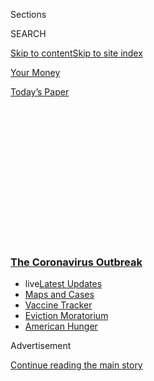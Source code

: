 <div id="app">

<div>

<div>

<div>

<div class="NYTAppHideMasthead css-1q2w90k e1suatyy0">

<div class="section css-ui9rw0 e1suatyy2">

<div class="css-eph4ug er09x8g0">

<div class="css-6n7j50">

</div>

<span class="css-1dv1kvn">Sections</span>

<div class="css-10488qs">

<span class="css-1dv1kvn">SEARCH</span>

</div>

[Skip to content](#site-content)[Skip to site index](#site-index)

</div>

<div id="masthead-section-label" class="css-1wr3we4 eaxe0e00">

[Your
Money](https://www.nytimes3xbfgragh.onion/section/your-money)

</div>

<div class="css-10698na e1huz5gh0">

</div>

</div>

<div id="masthead-bar-one" class="section hasLinks css-15hmgas e1csuq9d3">

<div class="css-uqyvli e1csuq9d0">

</div>

<div class="css-1uqjmks e1csuq9d1">

</div>

<div class="css-9e9ivx">

[](https://myaccount.nytimes3xbfgragh.onion/auth/login?response_type=cookie&client_id=vi)

</div>

<div class="css-1bvtpon e1csuq9d2">

[Today’s
Paper](https://www.nytimes3xbfgragh.onion/section/todayspaper)

</div>

</div>

</div>

</div>

<div data-aria-hidden="false">

<div id="site-content" data-role="main">

<div>

<div class="css-1aor85t" style="opacity:0.000000001;z-index:-1;visibility:hidden">

<div class="css-1hqnpie">

<div class="css-epjblv">

<span class="css-17xtcya">[Your
Money](/section/your-money)</span><span class="css-x15j1o">|</span><span class="css-fwqvlz">The
New Eviction Moratorium: What You Need to
Know</span>

</div>

<div class="css-k008qs">

<div class="css-1iwv8en">

<span class="css-18z7m18"></span>

<div>

</div>

</div>

<span class="css-1n6z4y">https://nyti.ms/31Rrsr5</span>

<div class="css-1705lsu">

<div class="css-4xjgmj">

<div class="css-4skfbu" data-role="toolbar" data-aria-label="Social Media Share buttons, Save button, and Comments Panel with current comment count" data-testid="share-tools">

  - 
  - 
  - 
  - 
    
    <div class="css-6n7j50">
    
    </div>

  - 

</div>

</div>

</div>

</div>

</div>

</div>

<div class="css-13pd83m">

<div class="css-l9svim">

### [<span class="css-pa1jbp"><span class="css-1rxm0ex">The Coronavirus</span><span class="css-1rxm0ex"> Outbreak</span></span>](https://www.nytimes3xbfgragh.onion/news-event/coronavirus?name=styln-coronavirus-national&region=TOP_BANNER&block=storyline_menu_recirc&action=click&pgtype=Article&impression_id=45692b90-efb9-11ea-99c0-252aeb508ca6&variant=undefined)

  - <span class="css-ousu42"><span class="css-12clwdu">live</span>[Latest
    Updates](https://www.nytimes3xbfgragh.onion/2020/09/05/world/coronavirus-covid.html?name=styln-coronavirus-national&region=TOP_BANNER&block=storyline_menu_recirc&action=click&pgtype=Article&impression_id=45692b91-efb9-11ea-99c0-252aeb508ca6&variant=undefined)</span>
  - <span class="css-ousu42">[Maps and
    Cases](https://www.nytimes3xbfgragh.onion/interactive/2020/us/coronavirus-us-cases.html?name=styln-coronavirus-national&region=TOP_BANNER&block=storyline_menu_recirc&action=click&pgtype=Article&impression_id=45692b92-efb9-11ea-99c0-252aeb508ca6&variant=undefined)</span>
  - <span class="css-ousu42">[Vaccine
    Tracker](https://www.nytimes3xbfgragh.onion/interactive/2020/science/coronavirus-vaccine-tracker.html?name=styln-coronavirus-national&region=TOP_BANNER&block=storyline_menu_recirc&action=click&pgtype=Article&impression_id=456952a0-efb9-11ea-99c0-252aeb508ca6&variant=undefined)</span>
  - <span class="css-ousu42">[Eviction
    Moratorium](https://www.nytimes3xbfgragh.onion/2020/09/02/your-money/eviction-moratorium-covid.html?name=styln-coronavirus-national&region=TOP_BANNER&block=storyline_menu_recirc&action=click&pgtype=Article&impression_id=456952a1-efb9-11ea-99c0-252aeb508ca6&variant=undefined)</span>
  - <span class="css-ousu42">[American
    Hunger](https://www.nytimes3xbfgragh.onion/interactive/2020/09/02/magazine/food-insecurity-hunger-us.html?name=styln-coronavirus-national&region=TOP_BANNER&block=storyline_menu_recirc&action=click&pgtype=Article&impression_id=456952a2-efb9-11ea-99c0-252aeb508ca6&variant=undefined)</span>

</div>

</div>

<div id="top-wrapper" class="css-1sy8kpn">

<div id="top-slug" class="css-l9onyx">

Advertisement

</div>

[Continue reading the main
story](#after-top)

<div class="ad top-wrapper" style="text-align:center;height:100%;display:block;min-height:250px">

<div id="top" class="place-ad" data-position="top" data-size-key="top">

</div>

</div>

<div id="after-top">

</div>

</div>

<div>

<div id="sponsor-wrapper" class="css-1hyfx7x">

<div id="sponsor-slug" class="css-19vbshk">

Supported by

</div>

[Continue reading the main
story](#after-sponsor)

<div id="sponsor" class="ad sponsor-wrapper" style="text-align:center;height:100%;display:block">

</div>

<div id="after-sponsor">

</div>

</div>

<div class="css-186x18t">

</div>

<div class="css-1vkm6nb ehdk2mb0">

# The New Eviction Moratorium: What You Need to Know

</div>

A Trump administration order could allow many renters to avoid eviction
through Dec. 31. We answer renters’ questions here.

<div class="css-79elbk" data-testid="photoviewer-wrapper">

<div class="css-z3e15g" data-testid="photoviewer-wrapper-hidden">

</div>

<div class="css-1a48zt4 ehw59r15" data-testid="photoviewer-children">

![<span class="css-16f3y1r e13ogyst0" data-aria-hidden="true">An order
by the Centers for Disease Control and Prevention is the government’s
latest attempt to head off an eviction
crisis.</span><span class="css-cnj6d5 e1z0qqy90" itemprop="copyrightHolder"><span class="css-1ly73wi e1tej78p0">Credit...</span><span><span>Tony
Cenicola/The New York
Times</span></span></span>](https://static01.graylady3jvrrxbe.onion/images/2020/09/02/business/02evictionfaq/merlin_133423170_63034e6f-846e-497e-b581-c7558039fe20-articleLarge.jpg?quality=75&auto=webp&disable=upscale)

</div>

</div>

<div class="css-18e8msd">

<div class="css-vp77d3 epjyd6m0">

<div class="css-hus3qt ey68jwv0" data-aria-hidden="true">

[![Ron
Lieber](https://static01.graylady3jvrrxbe.onion/images/2018/10/22/multimedia/author-ron-lieber/author-ron-lieber-thumbLarge.png
"Ron Lieber")](https://www.nytimes3xbfgragh.onion/by/ron-lieber)

</div>

<div class="css-1baulvz">

By [<span class="css-1baulvz last-byline" itemprop="name">Ron
Lieber</span>](https://www.nytimes3xbfgragh.onion/by/ron-lieber)

</div>

</div>

  - 
    
    <div class="css-ld3wwf e16638kd2">
    
    Published Sept. 2, 2020Updated Sept. 3,
    2020
    
    </div>

  - 
    
    <div class="css-4xjgmj">
    
    <div class="css-pvvomx" data-role="toolbar" data-aria-label="Social Media Share buttons, Save button, and Comments Panel with current comment count" data-testid="share-tools">
    
      - 
      - 
      - 
      - 
        
        <div class="css-6n7j50">
        
        </div>
    
      - 
    
    </div>
    
    </div>

</div>

<div class="css-mdjrty">

[Leer en
español](https://www.nytimes3xbfgragh.onion/es/2020/09/02/espanol/negocios/desalojos-trump.html "Read in Spanish")

</div>

</div>

<div class="section meteredContent css-1r7ky0e" name="articleBody" itemprop="articleBody">

<div class="css-1fanzo5 StoryBodyCompanionColumn">

<div class="css-53u6y8">

The Trump administration has announced an
[order](https://s3.amazonaws.com/public-inspection.federalregister.gov/2020-19654.pdf)
to suspend the possibility of eviction for millions of renters who have
suffered financially because of the coronavirus pandemic. The [Centers
for Disease Control and
Prevention](https://www.nytimes3xbfgragh.onion/2020/09/01/business/eviction-moratorium-order.html)
said the order was an emergency action, which it is entitled to take
under the law.

Here are the answers to questions that renters may have about the order,
which is more expansive than the now-expired moratorium that was part of
the virus relief package this spring. We will add to this list as we
learn more. Please email your questions to <hubforhelp@NYTimes.com>.

**Who is eligible?**

You must meet a five-pronged test.

  - You need to have used your “best efforts” to obtain any and all
    forms of government rental assistance.

  - You can’t “expect” to earn more than $99,000 in 2020, or $198,000 if
    you’re married and filing a joint tax return. If you don’t qualify
    that way, you could still be eligible if you did not need to report
    any income at all to the federal government in 2019 or if you
    received a stimulus check this year.

  - You must be experiencing a “substantial” loss of household income, a
    layoff or “extraordinary” out-of-pocket medical expenses (which the
    order defines as any unreimbursed expense likely to exceed 7.5
    percent of your adjusted gross income this year).

  - You have to be making your best efforts to make “timely” partial
    payments that are as close to the full amount due as “circumstances
    may permit,” taking into account other nondiscretionary expenses.

  - Eviction would “likely” lead to either homelessness or your having
    to move to a place that was more expensive or where you could get
    sick from being close to others.

**A lot of that is pretty subjective. If it’s a close call, who
decides?**

Landlords who disagree with renters’ self-assessments could try to evict
nonpaying tenants by arguing that they are not a “covered person” within
the order’s scope and dare them to fight back legally. Then it could be
up to a housing court judge to decide if a renter is eligible or if the
landlord can, in fact, evict.

</div>

</div>

<div class="css-1fanzo5 StoryBodyCompanionColumn">

<div class="css-53u6y8">

**How do I prove to my landlord that I’m eligible?**

You can use the [declaration
form](https://www.cdc.gov/coronavirus/2019-ncov/downloads/declaration-form.pdf)
that the C.D.C. published on its website.

Soon after the order appeared, the Legal Innovation and Technology lab
at Suffolk University Law School created an [interactive
tool](https://massaccess.suffolklitlab.org/housing/#CDC) that can help
people determine if they are eligible. It can also generate a
declaration to give to a landlord.

**The sample declaration form does not say anything about whether I need
to prove my hardship to my landlord. Should I attach bank statements or
other documents?**

No, not to the declaration — at least not at first. The way the order is
written means you need not lay out specifics in your declaration, said
Emily Benfer, a visiting professor of law at Wake Forest University.

If the landlord challenges your initial assessment, however, you should
provide “reasonable” specifics to prove your eligibility, according to
senior administration officials who helped write the order.

</div>

</div>

<div class="css-1fanzo5 StoryBodyCompanionColumn">

<div class="css-53u6y8">

**Who should make a declaration?**

The order says every adult who is on the lease should draft and sign a
separate
declaration.

<div id="NYT_MAIN_CONTENT_1_REGION" class="css-9tf9ac">

<div>

<div id="styln-covid-updates-world" class="section interactive-content interactive-size-medium css-1ftcdic">

<div class="css-17ih8de interactive-body">

<div id="styln-briefing-block" data-asset-id="QXJ0aWNsZTpueXQ6Ly9hcnRpY2xlLzI5YzI0NTk0LWYzYTUtNTQ2ZS1hMWNmLWFkZWYxODdiZTJiOQ==">

<div class="briefing-block-header-section">

# [Latest Updates: The Coronavirus Outbreak](https://www.nytimes3xbfgragh.onion/2020/09/04/world/covid-19-coronavirus.html?action=click&pgtype=Article&state=default&region=MAIN_CONTENT_1&context=storylines_live_updates)

<div class="briefing-block-ts">

Updated 2020-09-05T12:05:40.998Z

</div>

</div>

  - [Research connects vaping to a higher chance of catching the virus —
    and suffering its worst
    effects.](https://www.nytimes3xbfgragh.onion/2020/09/04/world/covid-19-coronavirus.html?action=click&pgtype=Article&state=default&region=MAIN_CONTENT_1&context=storylines_live_updates#link-1654f6ad)
  - [Another college football game won’t be played as
    planned.](https://www.nytimes3xbfgragh.onion/2020/09/04/world/covid-19-coronavirus.html?action=click&pgtype=Article&state=default&region=MAIN_CONTENT_1&context=storylines_live_updates#link-52e4198a)
  - [Pharmaceutical companies plan a joint pledge on safety standards as
    they move vaccines to the
    marketplace.](https://www.nytimes3xbfgragh.onion/2020/09/04/world/covid-19-coronavirus.html?action=click&pgtype=Article&state=default&region=MAIN_CONTENT_1&context=storylines_live_updates#link-181cef0)

<div class="briefing-block-footer">

<div class="briefing-block-footer-meta">

[See more
updates](https://www.nytimes3xbfgragh.onion/2020/09/04/world/covid-19-coronavirus.html?action=click&pgtype=Article&state=default&region=MAIN_CONTENT_1&context=storylines_live_updates)

</div>

<div class="briefing-block-briefinglinks">

<span>More live coverage:</span>
[Markets](https://www.nytimes3xbfgragh.onion/live/2020/09/04/business/stock-market-today-coronavirus?action=click&pgtype=Article&state=default&region=MAIN_CONTENT_1&context=storylines_live_updates)

</div>

</div>

</div>

</div>

</div>

</div>

</div>

**I have a roommate. How do the rules work for us?**

The order does not deal with roommates directly, but the officials
clarified that the income cap was $99,000 per roommate. As for who
should pay what if just one person can’t pay in full, the specifics may
depend on the terms of the lease, any written agreement between you and
your roommate, and applicable state or local law.

Eric Dunn, director of litigation for the National Housing Law Project,
said it was possible that housing court judges would interpret the order
expansively in this context. For example, consider a scenario where one
roommate would become homeless if evicted but the other could move in
with parents in an uncrowded home. In that instance, he said, the second
roommate could not truthfully sign the declaration.

So would only the first roommate receive protection from the moratorium?
“This would be an absurd result, and regulations should be interpreted
to avoid absurd results,” Mr. Dunn said. He predicted that courts would
dismiss eviction cases filed against tenant households where at least
one member has signed a declaration.

**I’m in a pretty bad way. Can I stretch the truth some?**

You shouldn’t. The order makes a point of noting that the declaration
“is sworn testimony, meaning that you can be prosecuted, go to jail or
pay a fine if you lie, mislead or omit important information.”

<div id="NYT_MAIN_CONTENT_2_REGION" class="css-9tf9ac">

<div>

</div>

</div>

**What do I do with the declarations once they are done?**

Email, send or hand them to the landlord in a way that allows you to get
proof that the landlord received them. That way, there will be no
question as to whether you did what you were supposed to do. Make sure
you keep a copy for yourself.

**Then what?**

Keep paying as much as you can. Otherwise, you risk failing the
eligibility test, which says you should be trying to make partial
payments to the best of your ability.

</div>

</div>

<div class="css-1fanzo5 StoryBodyCompanionColumn">

<div class="css-53u6y8">

**Can the landlord still evict me for reasons other than nonpayment?**

Yes. All the usual rules about criminal behavior or disruptions or
destruction of property still apply. And it’s possible that a landlord
will look hard for some other reason to start the eviction process, so
it’s wise to follow every term of the lease, as well as any other
building or property rule.

Amy Woolard, a lawyer and policy coordinator for the Legal Aid Justice
Center in Charlottesville, Va., warned of one issue that she and her
colleagues frequently see cited in eviction cases: people not on the
lease who are living at the property. This could be an issue if you’re
hosting guests — like a family member who has already been evicted
elsewhere.

**Will interest or penalties accrue if I don’t pay the rent in full?**

The order does not prevent landlords from charging fees, penalties or
interest “under the terms of any applicable contract.” Nor does it place
any restrictions on how high they can go. Check your lease to see if
there is any mention of such charges.

**Will I have to pay everything I owe all at once in January?**

You might. The order specifically mentions this possibility. And the
National Rental Home Council, a trade group for landlords who own
single-family properties, said in a statement Wednesday that “once the
moratorium expires, renters will owe back rent for several months.”

**Does the order halt evictions that are already in process?**

Yes, according to administration
officials.

<div id="NYT_MAIN_CONTENT_3_REGION" class="css-9tf9ac">

<div>

<div id="styln-prism-freeform-1594220623585" class="section interactive-content interactive-size-medium css-1ftcdic">

<div class="css-17ih8de interactive-body">

<div id="prism-freeform-block-62914" class="css-19mumt8" data-role="complementary" data-storyline="The Coronavirus Outbreak" data-truncated="true" tabindex="0">

<div class="css-a8d9oz">

<div class="css-eb027h">

[](https://www.nytimes3xbfgragh.onion/news-event/coronavirus?action=click&pgtype=Article&state=default&region=MAIN_CONTENT_3&context=storylines_faq)

### The Coronavirus Outbreak ›

#### Frequently Asked Questions

Updated September 4, 2020

  - #### What are the symptoms of coronavirus?
    
      - In the beginning, the coronavirus [seemed like it was primarily
        a respiratory
        illness](https://www.nytimes3xbfgragh.onion/article/coronavirus-facts-history.html?action=click&pgtype=Article&state=default&region=MAIN_CONTENT_3&context=storylines_faq#link-6817bab5) —
        many patients had fever and chills, were weak and tired, and
        coughed a lot, though some people don’t show many symptoms at
        all. Those who seemed sickest had pneumonia or acute respiratory
        distress syndrome and received supplemental oxygen. By now,
        doctors have identified many more symptoms and syndromes. In
        April, [the C.D.C. added to the list of early
        signs](https://www.nytimes3xbfgragh.onion/2020/04/27/health/coronavirus-symptoms-cdc.html?action=click&pgtype=Article&state=default&region=MAIN_CONTENT_3&context=storylines_faq) sore
        throat, fever, chills and muscle aches. Gastrointestinal upset,
        such as diarrhea and nausea, has also been observed. Another
        telltale sign of infection may be a sudden, profound diminution
        of one’s [sense of smell and
        taste.](https://www.nytimes3xbfgragh.onion/2020/03/22/health/coronavirus-symptoms-smell-taste.html?action=click&pgtype=Article&state=default&region=MAIN_CONTENT_3&context=storylines_faq) Teenagers
        and young adults in some cases have developed painful red and
        purple lesions on their fingers and toes — nicknamed “Covid toe”
        — but few other serious symptoms.

  - #### Why is it safer to spend time together outside?
    
      - [Outdoor
        gatherings](https://www.nytimes3xbfgragh.onion/2020/05/15/us/coronavirus-what-to-do-outside.html?action=click&pgtype=Article&state=default&region=MAIN_CONTENT_3&context=storylines_faq) lower
        risk because wind disperses viral droplets, and sunlight can
        kill some of the virus. Open spaces prevent the virus from
        building up in concentrated amounts and being inhaled, which can
        happen when infected people exhale in a confined space for long
        stretches of time, said Dr. Julian W. Tang, a virologist at the
        University of Leicester.

  - #### Why does standing six feet away from others help?
    
      - The coronavirus spreads primarily through droplets from your
        mouth and nose, especially when you cough or sneeze. The C.D.C.,
        one of the organizations using that measure, [bases its
        recommendation of six
        feet](https://www.nytimes3xbfgragh.onion/2020/04/14/health/coronavirus-six-feet.html?action=click&pgtype=Article&state=default&region=MAIN_CONTENT_3&context=storylines_faq) on
        the idea that most large droplets that people expel when they
        cough or sneeze will fall to the ground within six feet. But six
        feet has never been a magic number that guarantees complete
        protection. Sneezes, for instance, can launch droplets a lot
        farther than six feet, [according to a recent
        study](https://jamanetwork.com/journals/jama/fullarticle/2763852).
        It's a rule of thumb: You should be safest standing six feet
        apart outside, especially when it's windy. But keep a mask on at
        all times, even when you think you’re far enough apart.

  - #### I have antibodies. Am I now immune?
    
      - As of right now,[ that seems likely, for at least several
        months.](https://www.nytimes3xbfgragh.onion/2020/07/22/health/covid-antibodies-herd-immunity.html?action=click&pgtype=Article&state=default&region=MAIN_CONTENT_3&context=storylines_faq) There
        have been frightening accounts of people suffering what seems to
        be a second bout of Covid-19. But experts say these patients may
        have a drawn-out course of infection, with the virus taking a
        slow toll weeks to months after initial exposure. People
        infected with the coronavirus typically
        [produce](https://www.nature.com/articles/s41586-020-2456-9) immune
        molecules called antibodies, which are [protective proteins made
        in response to an
        infection](https://www.nytimes3xbfgragh.onion/2020/05/07/health/coronavirus-antibody-prevalence.html?action=click&pgtype=Article&state=default&region=MAIN_CONTENT_3&context=storylines_faq)[.
        These antibodies
        may](https://www.nytimes3xbfgragh.onion/2020/05/07/health/coronavirus-antibody-prevalence.html?action=click&pgtype=Article&state=default&region=MAIN_CONTENT_3&context=storylines_faq) last
        in the body [only two to three
        months](https://www.nature.com/articles/s41591-020-0965-6),
        which may seem worrisome, but that’s perfectly normal after an
        acute infection subsides, said Dr. Michael Mina, an immunologist
        at Harvard University. It may be possible to get the coronavirus
        again, but it’s highly unlikely that it would be possible in a
        short window of time from initial infection or make people
        sicker the second time.

  - #### What are my rights if I am worried about going back to work?
    
      - Employers have to provide [a safe
        workplace](https://www.osha.gov/SLTC/covid-19/standards.html) with
        policies that protect everyone equally. [And if one of your
        co-workers tests positive for the coronavirus, the
        C.D.C.](https://www.nytimes3xbfgragh.onion/article/coronavirus-money-unemployment.html?action=click&pgtype=Article&state=default&region=MAIN_CONTENT_3&context=storylines_faq) has
        said that [employers should tell their
        employees](https://www.cdc.gov/coronavirus/2019-ncov/community/guidance-business-response.html) --
        without giving you the sick employee’s name -- that they may
        have been exposed to the
virus.

<div id="styln-survey-component-62914" class="styln-survey-component" data-surveyname="faq" data-surveystoryline="coronavirus">

</div>

</div>

<div class="css-6mllg9">

</div>

<div class="css-pmm6ed">

<span class="css-5gimkt"></span>

</div>

</div>

</div>

</div>

</div>

</div>

</div>

**Does the order apply to every landlord and every residential renter in
the country?**

No. Aside from the income caps, your local rules may apply instead. If
you’re in a state, territory or tribal area that [already
has](https://evictionlab.org/covid-eviction-policies/) a moratorium in
place that provides the same or better level of protection, then that
more local action will take its place. Local jurisdictions are also
still free to impose stronger restrictions than the federal order.
California’s
[moratorium](https://www.gov.ca.gov/2020/08/31/governor-newsom-signs-statewide-covid-19-tenant-and-landlord-protection-legislation/)
goes through the end of January, for example.

The federal moratorium doesn’t apply in American Samoa, though it will
if it reports its first coronavirus cases.

</div>

</div>

<div class="css-1fanzo5 StoryBodyCompanionColumn">

<div class="css-53u6y8">

**I’m living in a motel right now. Does the order apply to those
properties?**

No. The order specifically excludes hotels and motels.

**What about Airbnb rentals and other similar properties?**

The order excludes any “guesthouse rented to a temporary guest or
seasonal tenant as defined under the laws of the state, territorial,
tribal or local jurisdiction.”

**What if my landlord sends me an eviction notice anyway?**

Seek counsel. You can search for a low- or no-cost legal assistance
office near you via the Legal Services Corporation’s online
[map](https://www.lsc.gov/what-legal-aid/find-legal-aid). Just Shelter,
a tenant advocacy group, also offers
[information](https://justshelter.org/community-resources/) on local
organizations that can help renters.

A lawyer can also help if a landlord tries a different approach. For
instance, a landlord might try to sue in small claims court over partial
payments, without filing an eviction notice that might be illegal under
the order, Mr. Dunn said.

**Does the order specify the size of the penalties that landlords may be
subject to?**

Yes. An individual landlord could be subject to a fine up to $100,000 if
no death (say from someone getting sick after eviction) results from the
violation, or one year in jail, or both. If a death occurs, the fine
rises to no more than $250,000. If it’s an organization in violation,
the fines are $200,000 or $500,000.

**Is the order legal?**

The White House and the C.D.C. think so. It is possible that landlord
industry groups or others will sue to stop it, in which case it will be
up to the courts to decide.

**Could some local housing judges simply ignore the order?**

Lawyers on the ground say they would not be surprised to see that in
smaller jurisdictions. “Then it would be up to the tenant to scrape
together enough resources to try to file in federal court or seek an
injunction from another authority in their state’s judicial system,”
said Rebecca Maurer, a lawyer in Cleveland.

</div>

</div>

<div class="css-1fanzo5 StoryBodyCompanionColumn">

<div class="css-53u6y8">

**When does the order take effect, and how long does it last?**

It takes effect as soon as it is published in the Federal Register. The
order says that will happen on Sept. 4. The order applies through Dec.
31, and it’s possible that it could be extended.

**I’m dizzy from all of the various local, state and federal orders. Is
this the last of them?**

Maybe not. Congress could pass a new relief package that would supersede
this order.

Matthew Goldstein contributed reporting.

</div>

</div>

<div>

</div>

</div>

<div>

</div>

<div>

</div>

<div>

</div>

<div>

<div id="bottom-wrapper" class="css-1ede5it">

<div id="bottom-slug" class="css-l9onyx">

Advertisement

</div>

[Continue reading the main
story](#after-bottom)

<div id="bottom" class="ad bottom-wrapper" style="text-align:center;height:100%;display:block;min-height:90px">

</div>

<div id="after-bottom">

</div>

</div>

</div>

</div>

</div>

## Site Index

<div>

</div>

## Site Information Navigation

  - [© <span>2020</span> <span>The New York Times
    Company</span>](https://help.nytimes3xbfgragh.onion/hc/en-us/articles/115014792127-Copyright-notice)

<!-- end list -->

  - [NYTCo](https://www.nytco.com/)
  - [Contact
    Us](https://help.nytimes3xbfgragh.onion/hc/en-us/articles/115015385887-Contact-Us)
  - [Work with us](https://www.nytco.com/careers/)
  - [Advertise](https://nytmediakit.com/)
  - [T Brand Studio](http://www.tbrandstudio.com/)
  - [Your Ad
    Choices](https://www.nytimes3xbfgragh.onion/privacy/cookie-policy#how-do-i-manage-trackers)
  - [Privacy](https://www.nytimes3xbfgragh.onion/privacy)
  - [Terms of
    Service](https://help.nytimes3xbfgragh.onion/hc/en-us/articles/115014893428-Terms-of-service)
  - [Terms of
    Sale](https://help.nytimes3xbfgragh.onion/hc/en-us/articles/115014893968-Terms-of-sale)
  - [Site
    Map](https://spiderbites.nytimes3xbfgragh.onion)
  - [Help](https://help.nytimes3xbfgragh.onion/hc/en-us)
  - [Subscriptions](https://www.nytimes3xbfgragh.onion/subscription?campaignId=37WXW)

</div>

</div>

</div>

</div>

